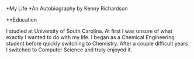 *My Life
*An Autobiography by Kenny Richardson

**Education

I studied at University of South Carolina. At first I was unsure of what exactly I wanted to do with my life.  I began as a Chemical Engineering student before quickly switching to Chemistry.  After a couple difficult years I switched to Computer Science and truly enjoyed it.
